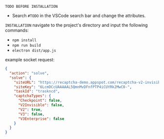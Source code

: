 `TODO BEFORE INSTALLATION`
- Search `#TODO` in the VSCode search bar and change the attributes.

``INSTALLATION``
navigate to the project's directory and input the following commands:
- `npm install`
- `npm run build`
- `electron dist/app.js`

example socket request:
```json
{
  "action": "solve",
  "solve": {
    "siteURL": "https://recaptcha-demo.appspot.com/recaptcha-v2-invisible.php&taskid=dnaionasf-dfsdfds&type=v2",
    "siteKey": "6LcmDCcUAAAAAL5QmnMvDFnfPTP4iCUYRk2MwC0-",
    "taskId": "traskncd",
    "captchaTypes": {
      "Checkpoint": false,
      "V2Invisible": false,
      "V2": true,
      "V3": false,
      "V3Enterprise": false
    }
  }
}
```
